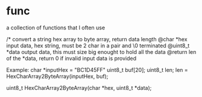 # func
a collection of functions that I often use


/* convert a string hex array to byte array, return data length
   @char *hex       input data, hex string, must be 2 char in a pair and \0 terminated
   @uint8_t *data   output data, this must size big enought to hold all the data
   @return          len of the *data, return 0 if invalid input data is provided
   
   Example:
   char *inputHex = "BC1D45FF"
   uint8_t buf[20];
   uint8_t len;
   len = HexCharArray2ByteArray(inputHex, buf);

uint8_t HexCharArray2ByteArray(char *hex, uint8_t *data);
